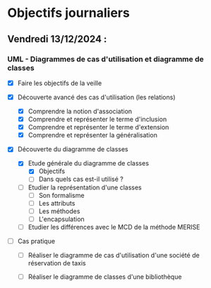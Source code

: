 # Objectifs journaliers

## Vendredi 13/12/2024 :

### UML - Diagrammes de cas d'utilisation et diagramme de classes

- [x] Faire les objectifs de la veille

- [x] Découverte avancé des cas d'utilisation (les relations)
  - [x] Comprendre la notion d'association
  - [x] Comprendre et représenter le terme d'inclusion
  - [x] Comprendre et représenter le terme d'extension
  - [x] Comprendre et représenter la généralisation
  
- [x] Découverte du diagramme de classes
  - [x] Etude générale du diagramme de classes
    - [x] Objectifs
	- [ ] Dans quels cas est-il utilisé ?
  - [ ] Etudier la représentation d'une classes
    - [ ] Son formalisme
	- [ ] Les attributs
	- [ ] Les méthodes
	- [ ] L'encapsulation
  - [ ] Etudier les différences avec le MCD de la méthode MERISE
  
- [ ] Cas pratique
  - [ ] Réaliser le diagramme de cas d'utilisation d'une société de réservation de taxis
  - [ ] Réaliser le diagramme de classes d'une bibliothèque
  